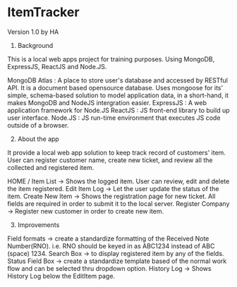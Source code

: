 # ItemTracker
Version 1.0 by HA

1. Background

This is a local web apps project for training purposes.
Using MongoDB, ExpressJS, ReactJS and Node.JS.

MongoDB Atlas : A place to store user's database and accessed by RESTful API. It is a document based opensource database. Uses mongoose for its' simple, schema-based solution to model application data, in a short-hand, it makes MongoDB and NodeJS intergration easier.
ExpressJS : A web application framework for Node.JS
ReactJS : JS front-end library to build up user interface.
Node.JS : JS run-time environment that executes JS code outside of a  browser.

2. About the app

It provide a local web app solution to keep track record of customers' item. User can register customer name, create new ticket, and review all the collected and registered item.

HOME / Item List -> Shows the logged item. User can review, edit and delete the item registered.
Edit Item Log -> Let the user update the status of the item. 
Create New Item -> Shows the registration page for new ticket. All fields are required in order to submit it to the local server.
Register Company -> Register new customer in order to create new item. 

3. Improvements   

Field formats -> create a standardize formatting of the Received Note Number(RNO). i.e. RNO should be keyed in as ABC1234 instead of ABC (space) 1234.
Search Box -> to display registered item by any of the fields.
Status Field Box -> create a standardize template based of the normal work flow and can be selected thru dropdown option.
History Log -> Shows History Log below the EditItem page.
